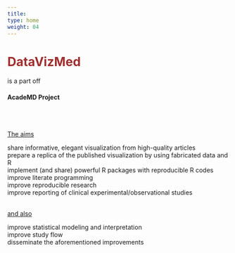 ```yaml
---
title: 
type: home
weight: 04
---
```


<h1 style="color:#A02E2F;">DataVizMed</h1>  

is a part off   
#### **AcadeMD Project**   
  
 <br><br>

<u>The aims</u>

 share informative, elegant visualization from high-quality articles  
 prepare a replica of the published visualization by using fabricated data and R  
 implement (and share) powerful R packages with reproducible R codes  
 improve literate programming  
 improve reproducible research  
 improve reporting of clinical experimental/observational studies  
 
   <br>  
 <u>and also</u>   
 
 improve statistical modeling and interpretation  
 improve study flow  
 disseminate the aforementioned improvements  

